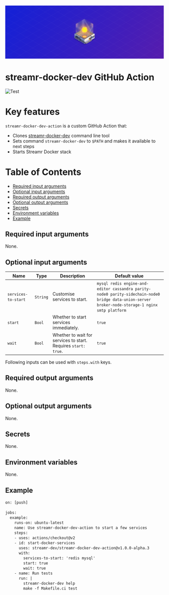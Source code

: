 <p align="center">
  <a href="https://streamr.network">
    <img alt="Streamr" src="https://raw.githubusercontent.com/streamr-dev/streamr-docker-dev-action/master/docker-header-img.png" width="1320" />
  </a>
</p>
<h1 align="left"></h1>

# streamr-docker-dev GitHub Action

![Test](https://github.com/streamr-dev/streamr-docker-dev-action/workflows/Test/badge.svg)

# Key features
`streamr-docker-dev-action` is a custom GitHub Action that:
- Clones [streamr-docker-dev](https://github.com/streamr-dev/streamr-docker-dev/) command line tool
- Sets command `streamr-docker-dev` to `$PATH` and makes it available to next steps
- Starts Streamr Docker stack
# Table of Contents
- [Required input arguments](#required-input-arguments)
- [Optional input arguments](#optional-input-arguments)
- [Required output arguments](#required-output-arguments)
- [Optional output arguments](#optional-output-arguments)
- [Secrets](#secrets)
- [Environment variables](#environment-variables)
- [Example](#example)

## Required input arguments
None.

## Optional input arguments
| Name              | Type   |Description                 |Default value|
|-------------------|--------|----------------------------|-------------------------------------------------------------------------------------------------------------------------------------|
|`services-to-start`|`String`|Customise services to start.|`mysql redis engine-and-editor cassandra parity-node0 parity-sidechain-node0 bridge data-union-server broker-node-storage-1 nginx smtp platform`|
|`start`            |`Bool`  |Whether to start services immediately.|`true`|
|`wait`             |`Bool`  |Whether to wait for services to start. Requires `start: true`.|`true`|

Following inputs can be used with `steps.with` keys.

## Required output arguments
None.

## Optional output arguments
None.

## Secrets
None.

## Environment variables
None.

## Example
```
on: [push]

jobs:
  example:
    runs-on: ubuntu-latest
    name: Use streamr-docker-dev-action to start a few services
    steps:
    - uses: actions/checkout@v2
    - id: start-docker-services
      uses: streamr-dev/streamr-docker-dev-action@v1.0.0-alpha.3
      with:
        services-to-start: 'redis mysql'
        start: true
        wait: true
    - name: Run tests
      run: |
        streamr-docker-dev help
        make -f Makefile.ci test
```
